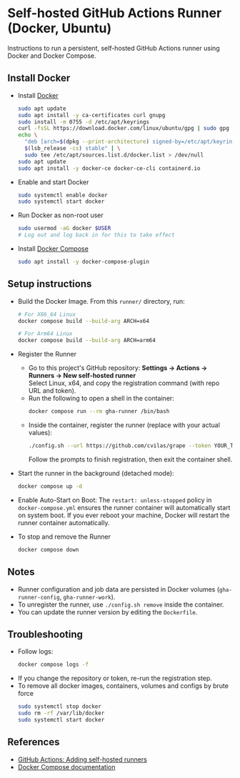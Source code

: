 # Self-hosted GitHub Actions Runner (Docker, Ubuntu)

Instructions to run a persistent, self-hosted GitHub Actions runner using Docker and Docker Compose.

## Install Docker

- Install [Docker](https://docs.docker.com/get-docker/) 
  ```sh
  sudo apt update
  sudo apt install -y ca-certificates curl gnupg
  sudo install -m 0755 -d /etc/apt/keyrings
  curl -fsSL https://download.docker.com/linux/ubuntu/gpg | sudo gpg --dearmor -o /etc/apt/keyrings/docker.gpg
  echo \
    "deb [arch=$(dpkg --print-architecture) signed-by=/etc/apt/keyrings/docker.gpg] https://download.docker.com/linux/ubuntu \
    $(lsb_release -cs) stable" | \
    sudo tee /etc/apt/sources.list.d/docker.list > /dev/null
  sudo apt update
  sudo apt install -y docker-ce docker-ce-cli containerd.io
  ```
- Enable and start Docker
  ```sh
  sudo systemctl enable docker
  sudo systemctl start docker
  ```
- Run Docker as non-root user
  ```sh
  sudo usermod -aG docker $USER
  # Log out and log back in for this to take effect
  ```
- Install [Docker Compose](https://docs.docker.com/compose/install/)
  ```sh
  sudo apt install -y docker-compose-plugin
  ```

## Setup instructions

- Build the Docker Image. From this `runner/` directory, run:
  ```sh
  # For X86_64 Linux
  docker compose build --build-arg ARCH=x64

  # For Arm64 Linux
  docker compose build --build-arg ARCH=arm64
  ```

- Register the Runner
  - Go to this project's GitHub repository: **Settings → Actions → Runners → New self-hosted runner**  
   Select Linux, x64, and copy the registration command (with repo URL and token).
  - Run the following to open a shell in the container:
    ```sh
    docker compose run --rm gha-runner /bin/bash
    ```
  - Inside the container, register the runner (replace with your actual values):
    ```sh
    ./config.sh --url https://github.com/cvilas/grape --token YOUR_TOKEN
    ```
    Follow the prompts to finish registration, then exit the container shell.

- Start the runner in the background (detached mode):
  ```sh
  docker compose up -d
  ```

- Enable Auto-Start on Boot: The `restart: unless-stopped` policy in `docker-compose.yml` ensures the runner container will automatically start on system boot. If you ever reboot your machine, Docker will restart the runner container automatically.

- To stop and remove the Runner
  ```sh
  docker compose down
  ```

## Notes

- Runner configuration and job data are persisted in Docker volumes (`gha-runner-config`, `gha-runner-work`).
- To unregister the runner, use `./config.sh remove` inside the container.
- You can update the runner version by editing the `Dockerfile`.

## Troubleshooting

- Follow logs:  
  ```sh
  docker compose logs -f
  ```
- If you change the repository or token, re-run the registration step.
- To remove all docker images, containers, volumes and configs by brute force
  ```sh
  sudo systemctl stop docker
  sudo rm -rf /var/lib/docker
  sudo systemctl start docker
  ```

## References

- [GitHub Actions: Adding self-hosted runners](https://docs.github.com/en/actions/hosting-your-own-runners/adding-self-hosted-runners)
- [Docker Compose documentation](https://docs.docker.com/compose/)
